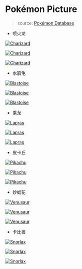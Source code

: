 # Pokémon Picture

> source: [Pokémon Database](https://pokemondb.net/sprites)

-   喷火龙

<a href="https://pokemondb.net/pokedex/charizard"><img src="https://img.pokemondb.net/sprites/black-white/back-normal/charizard.png" alt="Charizard"></a>

<a href="https://pokemondb.net/pokedex/charizard"><img src="https://img.pokemondb.net/sprites/black-white/anim/back-normal/charizard.gif" alt="Charizard"></a>

<a href="https://pokemondb.net/pokedex/charizard"><img src="https://img.pokemondb.net/sprites/heartgold-soulsilver/back-normal/charizard.png" alt="Charizard"></a>

-   水箭龟

<a href="https://pokemondb.net/pokedex/blastoise"><img src="https://img.pokemondb.net/sprites/black-white/back-normal/blastoise.png" alt="Blastoise"></a>

<a href="https://pokemondb.net/pokedex/blastoise"><img src="https://img.pokemondb.net/sprites/black-white/anim/back-normal/blastoise.gif" alt="Blastoise"></a>

<a href="https://pokemondb.net/pokedex/blastoise"><img src="https://img.pokemondb.net/sprites/heartgold-soulsilver/back-normal/blastoise.png" alt="Blastoise"></a>

-   乘龙

<a href="https://pokemondb.net/pokedex/lapras"><img src="https://img.pokemondb.net/sprites/black-white/back-normal/lapras.png" alt="Lapras"></a>

<a href="https://pokemondb.net/pokedex/lapras"><img src="https://img.pokemondb.net/sprites/black-white/anim/back-normal/lapras.gif" alt="Lapras"></a>

<a href="https://pokemondb.net/pokedex/lapras"><img src="https://img.pokemondb.net/sprites/heartgold-soulsilver/back-normal/lapras.png" alt="Lapras"></a>

-   皮卡丘

<a href="https://pokemondb.net/pokedex/pikachu"><img src="https://img.pokemondb.net/sprites/black-white/back-normal/pikachu.png" alt="Pikachu"></a>

<a href="https://pokemondb.net/pokedex/pikachu"><img src="https://img.pokemondb.net/sprites/black-white/anim/back-normal/pikachu.gif" alt="Pikachu"></a>

<a href="https://pokemondb.net/pokedex/pikachu"><img src="https://img.pokemondb.net/sprites/heartgold-soulsilver/back-normal/pikachu.png" alt="Pikachu"></a>

-   妙蛙花

<a href="https://pokemondb.net/pokedex/venusaur"><img src="https://img.pokemondb.net/sprites/black-white/back-normal/venusaur-f.png" alt="Venusaur"></a>

<a href="https://pokemondb.net/pokedex/venusaur"><img src="https://img.pokemondb.net/sprites/black-white/anim/back-normal/venusaur-f.gif" alt="Venusaur"></a>

<a href="https://pokemondb.net/pokedex/venusaur"><img src="https://img.pokemondb.net/sprites/heartgold-soulsilver/back-normal/venusaur-f.png" alt="Venusaur"></a>

-   卡比兽

<a href="https://pokemondb.net/pokedex/snorlax"><img src="https://img.pokemondb.net/sprites/black-white/back-normal/snorlax.png" alt="Snorlax"></a>

<a href="https://pokemondb.net/pokedex/snorlax"><img src="https://img.pokemondb.net/sprites/black-white/anim/back-normal/snorlax.gif" alt="Snorlax"></a>

<a href="https://pokemondb.net/pokedex/snorlax"><img src="https://img.pokemondb.net/sprites/heartgold-soulsilver/back-normal/snorlax.png" alt="Snorlax"></a>
